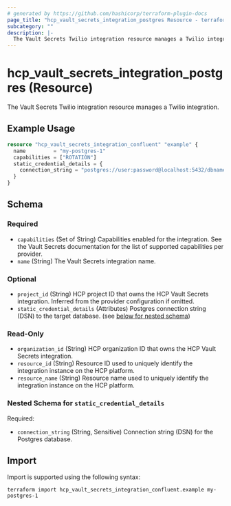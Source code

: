 ```yaml
---
# generated by https://github.com/hashicorp/terraform-plugin-docs
page_title: "hcp_vault_secrets_integration_postgres Resource - terraform-provider-hcp"
subcategory: ""
description: |-
  The Vault Secrets Twilio integration resource manages a Twilio integration.
---
```


# hcp_vault_secrets_integration_postgres (Resource)

The Vault Secrets Twilio integration resource manages a Twilio integration.

## Example Usage

```terraform
resource "hcp_vault_secrets_integration_confluent" "example" {
  name         = "my-postgres-1"
  capabilities = ["ROTATION"]
  static_credential_details = {
    connection_string = "postgres://user:password@localhost:5432/dbname"
  }
}
```

<!-- schema generated by tfplugindocs -->
## Schema

### Required

- `capabilities` (Set of String) Capabilities enabled for the integration. See the Vault Secrets documentation for the list of supported capabilities per provider.
- `name` (String) The Vault Secrets integration name.

### Optional

- `project_id` (String) HCP project ID that owns the HCP Vault Secrets integration. Inferred from the provider configuration if omitted.
- `static_credential_details` (Attributes) Postgres connection string (DSN) to the target database. (see [below for nested schema](#nestedatt--static_credential_details))

### Read-Only

- `organization_id` (String) HCP organization ID that owns the HCP Vault Secrets integration.
- `resource_id` (String) Resource ID used to uniquely identify the integration instance on the HCP platform.
- `resource_name` (String) Resource name used to uniquely identify the integration instance on the HCP platform.

<a id="nestedatt--static_credential_details"></a>
### Nested Schema for `static_credential_details`

Required:

- `connection_string` (String, Sensitive) Connection string (DSN) for the Postgres database.

## Import

Import is supported using the following syntax:

```shell
terraform import hcp_vault_secrets_integration_confluent.example my-postgres-1
```

